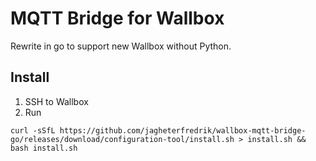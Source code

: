 # MQTT Bridge for Wallbox

Rewrite in go to support new Wallbox without Python.

## Install
1. SSH to Wallbox
2. Run
```
curl -sSfL https://github.com/jagheterfredrik/wallbox-mqtt-bridge-go/releases/download/configuration-tool/install.sh > install.sh && bash install.sh
```

